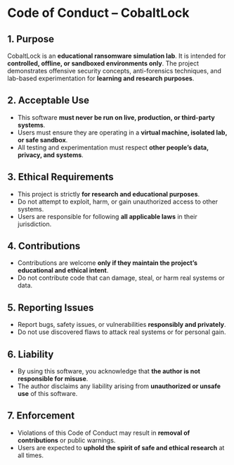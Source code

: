 # Code of Conduct – CobaltLock

## 1. Purpose
CobaltLock is an **educational ransomware simulation lab**. It is intended for **controlled, offline, or sandboxed environments only**. The project demonstrates offensive security concepts, anti-forensics techniques, and lab-based experimentation for **learning and research purposes**.

## 2. Acceptable Use
- This software **must never be run on live, production, or third-party systems**.  
- Users must ensure they are operating in a **virtual machine, isolated lab, or safe sandbox**.  
- All testing and experimentation must respect **other people’s data, privacy, and systems**.

## 3. Ethical Requirements
- This project is strictly **for research and educational purposes**.  
- Do not attempt to exploit, harm, or gain unauthorized access to other systems.  
- Users are responsible for following **all applicable laws** in their jurisdiction.  

## 4. Contributions
- Contributions are welcome **only if they maintain the project’s educational and ethical intent**.  
- Do not contribute code that can damage, steal, or harm real systems or data.  

## 5. Reporting Issues
- Report bugs, safety issues, or vulnerabilities **responsibly and privately**.  
- Do not use discovered flaws to attack real systems or for personal gain.  

## 6. Liability
- By using this software, you acknowledge that **the author is not responsible for misuse**.  
- The author disclaims any liability arising from **unauthorized or unsafe use** of this software.  

## 7. Enforcement
- Violations of this Code of Conduct may result in **removal of contributions** or public warnings.  
- Users are expected to **uphold the spirit of safe and ethical research** at all times.
